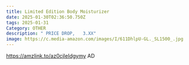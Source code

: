 ```yaml
---
title: Limited Edition Body Moisturizer
date: 2025-01-30T02:36:50.750Z
tags: 2025-01-31
Category: OTHER
description: " PRICE DROP,   3.XX"
image: https://c.media-amazon.com/images/I/611DhlpU-GL._SL1500_.jpg
---
```

https://amzlink.to/az0cjleIdgymy  AD